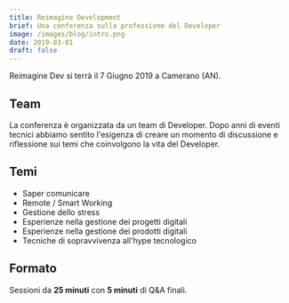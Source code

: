 ```yaml
---
title: Reimagine Development
brief: Una conferenza sulla professione del Developer
image: /images/blog/intro.png
date: 2019-03-01
draft: false
---
```


Reimagine Dev si terrà il 7 Giugno 2019 a Camerano (AN).

## Team

La conferenza è organizzata da un team di Developer. Dopo anni di eventi tecnici abbiamo sentito l'esigenza di creare un momento di discussione e riflessione sui temi che coinvolgono la vita del Developer.

## Temi

* Saper comunicare
* Remote / Smart Working
* Gestione dello stress
* Esperienze nella gestione dei progetti digitali
* Esperienze nella gestione dei prodotti digitali
* Tecniche di sopravvivenza all'hype tecnologico

## Formato

Sessioni da **25 minuti** con **5 minuti** di Q&A finali.
